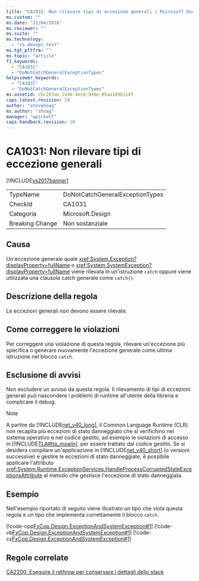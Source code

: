 ```yaml
---
title: "CA1031: Non rilevare tipi di eccezione generali | Microsoft Docs"
ms.custom: ""
ms.date: "11/04/2016"
ms.reviewer: ""
ms.suite: ""
ms.technology: 
  - "vs-devops-test"
ms.tgt_pltfrm: ""
ms.topic: "article"
f1_keywords: 
  - "CA1031"
  - "DoNotCatchGeneralExceptionTypes"
helpviewer_keywords: 
  - "CA1031"
  - "DoNotCatchGeneralExceptionTypes"
ms.assetid: cbc283ae-2a46-4ec0-940e-85aa189b118f
caps.latest.revision: 20
author: "stevehoag"
ms.author: "shoag"
manager: "wpickett"
caps.handback.revision: 20
---
```

# CA1031: Non rilevare tipi di eccezione generali
[!INCLUDE[vs2017banner](../code-quality/includes/vs2017banner.md)]

|||  
|-|-|  
|TypeName|DoNotCatchGeneralExceptionTypes|  
|CheckId|CA1031|  
|Categoria|Microsoft.Design|  
|Breaking Change|Non sostanziale|  
  
## Causa  
 Un'eccezione generale quale <xref:System.Exception?displayProperty=fullName> o <xref:System.SystemException?displayProperty=fullName> viene rilevata in un'istruzione `catch` oppure viene utilizzata una clausola catch generale come `catch()`.  
  
## Descrizione della regola  
 Le eccezioni generali non devono essere rilevate.  
  
## Come correggere le violazioni  
 Per correggere una violazione di questa regola, rilevare un'eccezione più specifica o generare nuovamente l'eccezione generale come ultima istruzione nel blocco `catch`.  
  
## Esclusione di avvisi  
 Non escludere un avviso da questa regola.  Il rilevamento di tipi di eccezioni generali può nascondere i problemi di runtime all'utente della libreria e complicare il debug.  
  
> [!NOTE]
>  A partire da [!INCLUDE[net_v40_long](../code-quality/includes/net_v40_long_md.md)], il Common Language Runtime \(CLR\) non recapita più eccezioni di stato danneggiato che si verifichino nel sistema operativo e nel codice gestito, ad esempio le violazioni di accesso in [!INCLUDE[TLA#tla_mswin](../code-quality/includes/tlasharptla_mswin_md.md)], per essere trattato dal codice gestito.  Se si desidera compilare un'applicazione in [!INCLUDE[net_v40_short](../code-quality/includes/net_v40_short_md.md)] \(o versioni successive\) e gestire le eccezioni di stato danneggiate, è possibile applicare l'attributo <xref:System.Runtime.ExceptionServices.HandleProcessCorruptedStateExceptionsAttribute> al metodo che gestisce l'eccezione di stato danneggiata.  
  
## Esempio  
 Nell'esempio riportato di seguito viene illustrato un tipo che viola questa regola e un tipo che implementa correttamente il blocco `catch`.  
  
 [!code-cpp[FxCop.Design.ExceptionAndSystemException#1](../code-quality/codesnippet/CPP/ca1031-do-not-catch-general-exception-types_1.cpp)]
 [!code-vb[FxCop.Design.ExceptionAndSystemException#1](../code-quality/codesnippet/VisualBasic/ca1031-do-not-catch-general-exception-types_1.vb)]
 [!code-cs[FxCop.Design.ExceptionAndSystemException#1](../code-quality/codesnippet/CSharp/ca1031-do-not-catch-general-exception-types_1.cs)]  
  
## Regole correlate  
 [CA2200: Eseguire il rethrow per conservare i dettagli dello stack](../code-quality/ca2200-rethrow-to-preserve-stack-details.md)